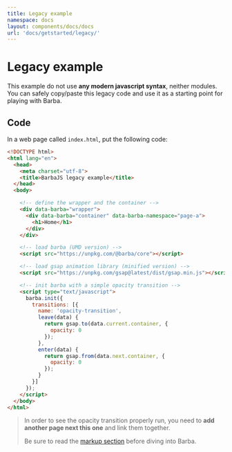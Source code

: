 ```yaml
---
title: Legacy example
namespace: docs
layout: components/docs/docs
url: 'docs/getstarted/legacy/'
---
```


# Legacy example

This example do not use **any modern javascript syntax**, neither modules.
You can safely copy/paste this legacy code and use it as a starting point for playing with Barba.

## Code

In a web page called `index.html`, put the following code:

```html
<!DOCTYPE html>
<html lang="en">
  <head>
    <meta charset="utf-8">
    <title>BarbaJS legacy example</title>
  </head>
  <body>

    <!-- define the wrapper and the container -->
    <div data-barba="wrapper">
      <div data-barba="container" data-barba-namespace="page-a">
        <h1>Home</h1>
      </div>
    </div>

    <!-- load barba (UMD version) -->
    <script src="https://unpkg.com/@barba/core"></script>

    <!-- load gsap animation library (minified version) -->
    <script src="https://unpkg.com/gsap@latest/dist/gsap.min.js"></script>

    <!-- init barba with a simple opacity transition -->
    <script type="text/javascript">
      barba.init({
        transitions: [{
          name: 'opacity-transition',
          leave(data) {
            return gsap.to(data.current.container, {
              opacity: 0
            });
          },
          enter(data) {
            return gsap.from(data.next.container, {
              opacity: 0
            });
          }
        }]
      });
    </script>
  </body>
</html>
```

> In order to see the opacity transition properly run, you need to **add another page next this one** and link them together.
>
> Be sure to read the [markup section](/docs/getstarted/markup/) before diving into Barba.
